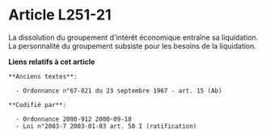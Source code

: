 # Article L251-21

La dissolution du groupement d'intérêt économique entraîne sa liquidation. La personnalité du groupement subsiste pour les
besoins de la liquidation.

**Liens relatifs à cet article**

	**Anciens textes**:

	  - Ordonnance n°67-821 du 23 septembre 1967 - art. 15 (Ab)

	**Codifié par**:

	  - Ordonnance 2000-912 2000-09-18
	  - Loi n°2003-7 2003-01-03 art. 50 I (ratification)
